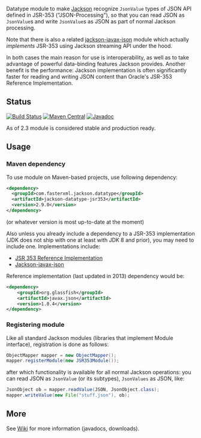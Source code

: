 Datatype module to make [Jackson](../../jackson)
recognize `JsonValue` types of JSON API defined in JSR-353 ("JSON-Processing"), so that
you can read JSON as `JsonValue`s and write `JsonValue`s as JSON as part of normal
Jackson processing.

Note that there is also a related [jackson-javax-json](https://github.com/pgelinas/jackson-javax-json)
module which actually *implements* JSR-353 using Jackson streaming API under the hood.

In both cases the main reason for use is interoperability, as well as to take advantage
of powerful data-binding features Jackson provides.
Another benefit is the
performance: Jackson implementation is often significantly faster for reading and writing
JSON content than Oracle's JSR-353 Reference Implementation.

## Status

[![Build Status](https://travis-ci.org/FasterXML/jackson-datatype-jsr353.svg)](https://travis-ci.org/FasterXML/jackson-datatype-jsr353)
[![Maven Central](https://maven-badges.herokuapp.com/maven-central/com.fasterxml.jackson.datatype/jackson-datatype-jsr353/badge.svg)](https://maven-badges.herokuapp.com/maven-central/com.fasterxml.jackson.datatype/jackson-datatype-jsr353/)
[![Javadoc](https://javadoc.io/badge/com.fasterxml.jackson.datatype/jackson-datatype-jsr353.svg)](http://www.javadoc.io/doc/com.fasterxml.jackson.datatype/jackson-datatype-jsr353)

As of 2.3 module is considered stable and production ready.

## Usage

### Maven dependency

To use module on Maven-based projects, use following dependency:

```xml
<dependency>
  <groupId>com.fasterxml.jackson.datatype</groupId>
  <artifactId>jackson-datatype-jsr353</artifactId>
  <version>2.9.0</version>
</dependency>
```

(or whatever version is most up-to-date at the moment)

Also unless you already include a dependency to a JSR-353 implementation (JDK does not ship with one at least with JDK 8
and prior), you may need to include one. Implementations include:

* [JSR 353 Reference Implementation](https://jsonp.java.net/)
* [Jackson-javax-json](https://github.com/pgelinas/jackson-javax-json)

Reference implementation (last updated in 2013) dependency would be:

```xml
<dependency>
    <groupId>org.glassfish</groupId>
    <artifactId>javax.json</artifactId>
    <version>1.0.4</version>
</dependency>
```

### Registering module

Like all standard Jackson modules (libraries that implement Module interface), registration is done as follows:

```java
ObjectMapper mapper = new ObjectMapper();
mapper.registerModule(new JSR353Module());
```

after which functionality is available for all normal Jackson operations:
you can read JSON as `JsonValue` (or its subtypes), `JsonValues` as JSON, like:

```java
JsonObject ob = mapper.readValue(JSON, JsonObject.class);
mapper.writeValue(new File("stuff.json"), ob);
```

## More

See [Wiki](../../wiki) for more information (javadocs, downloads).
